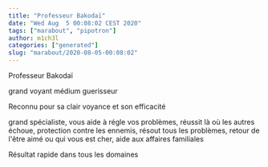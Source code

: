 ```yaml
---
title: "Professeur Bakodaï"
date: "Wed Aug  5 00:08:02 CEST 2020"
tags: ["marabout", "pipotron"]
author: m1ch3l
categories: ["generated"]
slug: "marabout/2020-08-05-00:08:02"
---
```


Professeur Bakodaï

grand voyant médium guerisseur

Reconnu pour sa clair voyance et son efficacité

grand spécialiste, vous aide à régle vos problèmes, réussit là où les autres échoue, protection contre les ennemis, résout tous les problèmes, retour de l'être aimé ou qui vous est cher, aide aux affaires familiales

Résultat rapide dans tous les domaines
